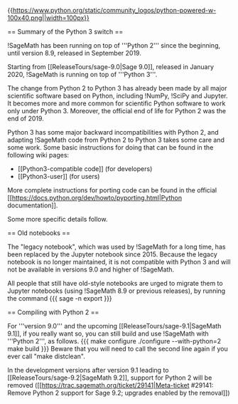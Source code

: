 {{https://www.python.org/static/community_logos/python-powered-w-100x40.png||width=100px}}

== Summary of the Python 3 switch ==

!SageMath has been running on top of '''Python 2''' since the beginning, until version 8.9, released in September 2019.

Starting from [[ReleaseTours/sage-9.0|Sage 9.0]], released in January 2020, !SageMath is running on top of '''Python 3'''.

The change from Python 2 to Python 3 has already been made by all major scientific software based on Python, including !NumPy, !SciPy and Jupyter. It becomes more and more common for scientific Python software to work only under Python 3. Moreover, the official end of life for Python 2 was the end of 2019.

Python 3 has some major backward incompatibilities with Python 2, and adapting !SageMath code from Python 2 to Python 3 takes some care and some work. Some basic instructions for doing that can be found in the following wiki pages:

 * [[Python3-compatible code]] (for developers)
 * [[Python3-user]] (for users)

More complete instructions for porting code can be found in the official [[https://docs.python.org/dev/howto/pyporting.html|Python documentation]].

Some more specific details follow.

== Old notebooks ==

The "legacy notebook", which was used by !SageMath for a long time, has been replaced by the Jupyter notebook since 2015. Because the legacy notebook is no longer maintained, it is not compatible with Python 3 and will not be available in versions 9.0 and higher of !SageMath.

All people that still have old-style notebooks are urged to migrate them to Jupyter notebooks (using !SageMath 8.9 or previous releases), by running the command
{{{
sage -n export
}}}

== Compiling with Python 2 ==

For '''version 9.0''' and the upcoming [[ReleaseTours/sage-9.1|SageMath 9.1]], if you really want so, you can still build and use !SageMath with '''Python 2''', as follows.
{{{
make configure
./configure --with-python=2
make build
}}}
Beware that you will need to call the second line again if you ever call "make distclean".

In the development versions after version 9.1 leading to [[ReleaseTours/sage-9.2|SageMath 9.2]], support for Python 2 will be removed ([[https://trac.sagemath.org/ticket/29141|Meta-ticket #29141: Remove Python 2 support for Sage 9.2; upgrades enabled by the removal]])
